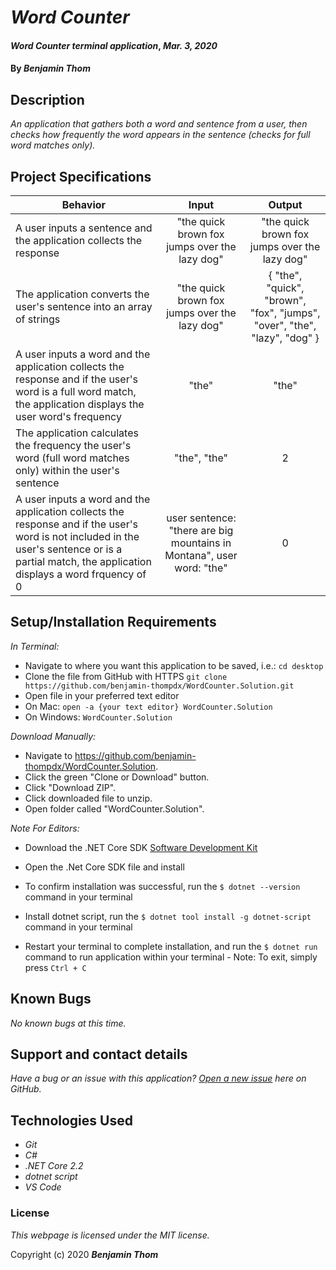 # _Word Counter_

#### _Word Counter terminal application_, _Mar. 3, 2020_

#### By _**Benjamin Thom**_

## Description

_An application that gathers both a word and sentence from a user, then checks how frequently the word appears in the sentence (checks for full word matches only)._

## Project Specifications

| Behavior | Input | Output |
|---|:---:|:---:|
|A user inputs a sentence and the application collects the response|"the quick brown fox jumps over the lazy dog"|"the quick brown fox jumps over the lazy dog"|
|The application converts the user's sentence into an array of strings|"the quick brown fox jumps over the lazy dog"|{ "the", "quick", "brown", "fox", "jumps", "over", "the", "lazy", "dog" }|
|A user inputs a word and the application collects the response and if the user's word is a full word match, the application displays the user word's frequency|"the"|"the"|
|The application calculates the frequency the user's word (full word matches only) within the user's sentence|"the", "the"|2|
|A user inputs a word and the application collects the response and if the user's word is not included in the user's sentence or is a partial match, the application displays a word frquency of 0|user sentence: "there are big mountains in Montana", user word: "the"|0|

## Setup/Installation Requirements

_In Terminal:_

* Navigate to where you want this application to be saved, i.e.:
```cd desktop```
* Clone the file from GitHub with HTTPS
```git clone https://github.com/benjamin-thompdx/WordCounter.Solution.git```
* Open file in your preferred text editor
* On Mac: ```open -a {your text editor} WordCounter.Solution```
* On Windows: ```WordCounter.Solution```

_Download Manually:_

* Navigate to https://github.com/benjamin-thompdx/WordCounter.Solution.
* Click the green "Clone or Download" button.
* Click "Download ZIP".
* Click downloaded file to unzip.
* Open folder called "WordCounter.Solution".

_Note For Editors:_ 
* Download the .NET Core SDK [Software Development Kit](https://dotnet.microsoft.com/download)
* Open the .Net Core SDK file and install
* To confirm installation was successful, run the ```$ dotnet --version``` command in your terminal

* Install dotnet script, run the ```$ dotnet tool install -g dotnet-script``` command in your terminal
* Restart your terminal to complete installation, and run the ```$ dotnet run``` command to run application within your terminal - Note: To exit, simply press ```Ctrl + C```

## Known Bugs

_No known bugs at this time._

## Support and contact details

_Have a bug or an issue with this application? [Open a new issue](https://github.com/benjamin-thompdx/WordCounter.Solution/issues) here on GitHub._

## Technologies Used
* _Git_
* _C#_
* _.NET Core 2.2_
* _dotnet script_
* _VS Code_

### License

*This webpage is licensed under the MIT license.*

Copyright (c) 2020 **_Benjamin Thom_**